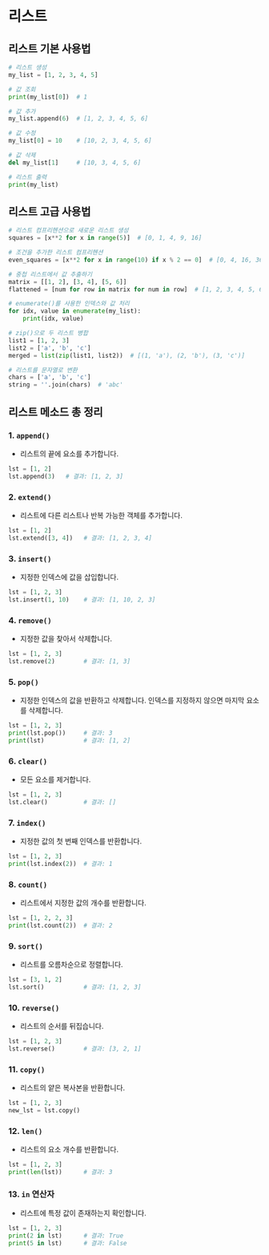 # 리스트

## 리스트 기본 사용법

```python
# 리스트 생성
my_list = [1, 2, 3, 4, 5]

# 값 조회
print(my_list[0])  # 1

# 값 추가
my_list.append(6)  # [1, 2, 3, 4, 5, 6]

# 값 수정
my_list[0] = 10    # [10, 2, 3, 4, 5, 6]

# 값 삭제
del my_list[1]     # [10, 3, 4, 5, 6]

# 리스트 출력
print(my_list)
```

## 리스트 고급 사용법

```python
# 리스트 컴프리헨션으로 새로운 리스트 생성
squares = [x**2 for x in range(5)]  # [0, 1, 4, 9, 16]

# 조건을 추가한 리스트 컴프리헨션
even_squares = [x**2 for x in range(10) if x % 2 == 0]  # [0, 4, 16, 36, 64]

# 중첩 리스트에서 값 추출하기
matrix = [[1, 2], [3, 4], [5, 6]]
flattened = [num for row in matrix for num in row]  # [1, 2, 3, 4, 5, 6]

# enumerate()를 사용한 인덱스와 값 처리
for idx, value in enumerate(my_list):
    print(idx, value)

# zip()으로 두 리스트 병합
list1 = [1, 2, 3]
list2 = ['a', 'b', 'c']
merged = list(zip(list1, list2))  # [(1, 'a'), (2, 'b'), (3, 'c')]

# 리스트를 문자열로 변환
chars = ['a', 'b', 'c']
string = ''.join(chars)  # 'abc'
```

## 리스트 메소드 총 정리

### 1. **`append()`**
   - 리스트의 끝에 요소를 추가합니다.
   ```python
   lst = [1, 2]
   lst.append(3)   # 결과: [1, 2, 3]
   ```

### 2. **`extend()`**
   - 리스트에 다른 리스트나 반복 가능한 객체를 추가합니다.
   ```python
   lst = [1, 2]
   lst.extend([3, 4])   # 결과: [1, 2, 3, 4]
   ```

### 3. **`insert()`**
   - 지정한 인덱스에 값을 삽입합니다.
   ```python
   lst = [1, 2, 3]
   lst.insert(1, 10)    # 결과: [1, 10, 2, 3]
   ```

### 4. **`remove()`**
   - 지정한 값을 찾아서 삭제합니다.
   ```python
   lst = [1, 2, 3]
   lst.remove(2)        # 결과: [1, 3]
   ```

### 5. **`pop()`**
   - 지정한 인덱스의 값을 반환하고 삭제합니다. 인덱스를 지정하지 않으면 마지막 요소를 삭제합니다.
   ```python
   lst = [1, 2, 3]
   print(lst.pop())     # 결과: 3
   print(lst)           # 결과: [1, 2]
   ```

### 6. **`clear()`**
   - 모든 요소를 제거합니다.
   ```python
   lst = [1, 2, 3]
   lst.clear()          # 결과: []
   ```

### 7. **`index()`**
   - 지정한 값의 첫 번째 인덱스를 반환합니다.
   ```python
   lst = [1, 2, 3]
   print(lst.index(2))  # 결과: 1
   ```

### 8. **`count()`**
   - 리스트에서 지정한 값의 개수를 반환합니다.
   ```python
   lst = [1, 2, 2, 3]
   print(lst.count(2))  # 결과: 2
   ```

### 9. **`sort()`**
   - 리스트를 오름차순으로 정렬합니다.
   ```python
   lst = [3, 1, 2]
   lst.sort()           # 결과: [1, 2, 3]
   ```

### 10. **`reverse()`**
   - 리스트의 순서를 뒤집습니다.
   ```python
   lst = [1, 2, 3]
   lst.reverse()        # 결과: [3, 2, 1]
   ```

### 11. **`copy()`**
   - 리스트의 얕은 복사본을 반환합니다.
   ```python
   lst = [1, 2, 3]
   new_lst = lst.copy()
   ```

### 12. **`len()`**
   - 리스트의 요소 개수를 반환합니다.
   ```python
   lst = [1, 2, 3]
   print(len(lst))      # 결과: 3
   ```

### 13. **`in` 연산자**
   - 리스트에 특정 값이 존재하는지 확인합니다.
   ```python
   lst = [1, 2, 3]
   print(2 in lst)      # 결과: True
   print(5 in lst)      # 결과: False
   ```

